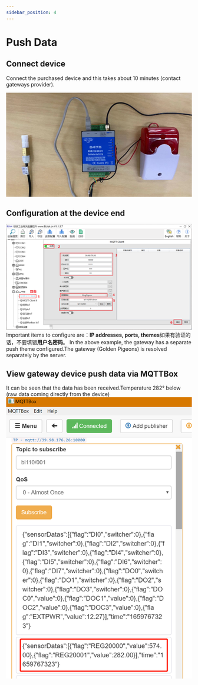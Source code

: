 ```yaml
---
sidebar_position: 4
---
```


# Push Data

## Connect device

Connect the purchased device and this takes about 10 minutes (contact gateways provider).

![Gateway, temperature humidity collector, sound alarm](../../img/rs485-gateway.jpg)
## Configuration at the device end
![](../../img/gateway-config.png) Important items to configure are：**IP addresses, ports, themes**如果有验证的话，不要填错**用户名密码**。 In the above example, the gateway has a separate push theme configured.The gateway (Golden Pigeons) is resolved separately by the server.


## View gateway device push data via MQTTBox
It can be seen that the data has been received.Temperature 282° below (raw data coming directly from the device) ![View gateway data received](../../img/mqttbox-view-data.png)